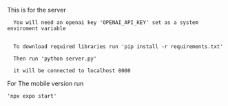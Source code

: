 This is for the server


      You will need an openai key 'OPENAI_API_KEY' set as a system enviroment variable
      
      
      To download required libraries run 'pip install -r requirements.txt'
      
      Then run 'python server.py'
      
      it will be connected to localhost 8000


For The mobile version run

    'npx expo start'
